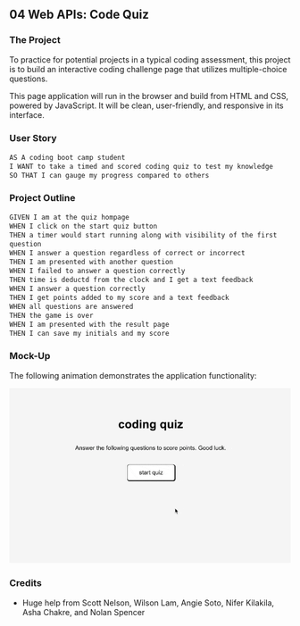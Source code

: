 ## 04 Web APIs: Code Quiz

### The Project

To practice for potential projects in a typical coding assessment, this project is to build an interactive coding challenge page that utilizes multiple-choice questions.

This page application will run in the browser and build from HTML and CSS, powered by JavaScript. It will be clean, user-friendly, and responsive in its interface. 

### User Story

```
AS A coding boot camp student
I WANT to take a timed and scored coding quiz to test my knowledge 
SO THAT I can gauge my progress compared to others
```

### Project Outline

```
GIVEN I am at the quiz hompage
WHEN I click on the start quiz button
THEN a timer would start running along with visibility of the first question
WHEN I answer a question regardless of correct or incorrect
THEN I am presented with another question
WHEN I failed to answer a question correctly
THEN time is deductd from the clock and I get a text feedback
WHEN I answer a question correctly
THEN I get points added to my score and a text feedback
WHEN all questions are answered
THEN the game is over
WHEN I am presented with the result page
THEN I can save my initials and my score
```

### Mock-Up

The following animation demonstrates the application functionality:

![A user clicks on start to go through a series of coding questions and log their score at the end](./assets/04-coding-quiz-homework.gif)


### Credits
* Huge help from Scott Nelson, Wilson Lam, Angie Soto, Nifer Kilakila, Asha Chakre, and Nolan Spencer